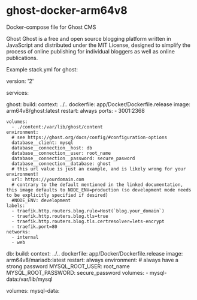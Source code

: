 # ghost-docker-arm64v8
Docker-compose file for Ghost CMS

Ghost
Ghost is a free and open source blogging platform written in JavaScript and distributed under the MIT License, designed to simplify the process of online publishing for individual bloggers as well as online publications.

Example stack.yml for ghost:

version: '2'

services:

  ghost:
    build:
      context: ../..
      dockerfile: app/Docker/Dockerfile.release
    image: arm64v8/ghost:latest
    restart: always
    ports:
      - 3001:2368

    volumes:
      - ./content:/var/lib/ghost/content
    environment:
      # see https://ghost.org/docs/config/#configuration-options
      database__client: mysql
      database__connection__host: db
      database__connection__user: root_name
      database__connection__password: secure_pasword
      database__connection__database: ghost
      # this url value is just an example, and is likely wrong for your environment!
      url: https://yourdomain.com
      # contrary to the default mentioned in the linked documentation, this image defaults to NODE_ENV=production (so development mode needs to be explicitly specified if desired)
      #NODE_ENV: development
    labels:
      - traefik.http.routers.blog.rule=Host(`blog.your_domain`)
      - traefik.http.routers.blog.tls=true
      - traefik.http.routers.blog.tls.certresolver=lets-encrypt
      - traefik.port=80
    networks:
      - internal
      - web

  db:
    build:
      context: ../..
      dockerfile: app/Docker/Dockerfile.release
    image: arm64v8/mariadb:latest
    restart: always
    environment:
      # always have a strong password
      MYSQL_ROOT_USER: root_name
      MYSQL_ROOT_PASSWORD: secure_password
    volumes:
     - mysql-data:/var/lib/mysql
     
volumes:
  mysql-data:
